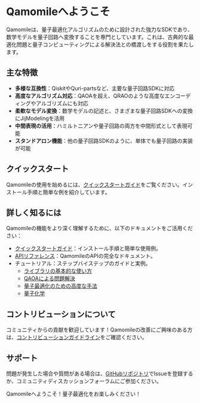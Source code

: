 # Qamomileへようこそ

Qamomileは、量子最適化アルゴリズムのために設計された強力なSDKであり、数学モデルを量子回路へ変換することを専門としています。これは、古典的な最適化問題と量子コンピューティングによる解決法との橋渡しをする役割を果たします。

## 主な特徴

- **多様な互換性**：QiskitやQuri-partsなど、主要な量子回路SDKに対応
- **高度なアルゴリズム対応**：QAOAを超え、QRAOのような高度なエンコーディングやアルゴリズムにも対応
- **柔軟なモデル変換**：数学モデルの記述と、さまざまな量子回路SDKへの変換にJijModelingを活用
- **中間表現の活用**：ハミルトニアンや量子回路の両方を中間形式として表現可能
- **スタンドアロン機能**：他の量子回路SDKのように、単体でも量子回路の実装が可能

## クイックスタート

Qamomileの使用を始めるには、[クイックスタートガイド](quickstart.ipynb)をご覧ください。インストール手順と簡単な例を紹介しています。

## 詳しく知るには

Qamomileの機能をより深く理解するために、以下のドキュメントをご活用ください：

- [クイックスタートガイド](quickstart.ipynb)：インストール手順と簡単な使用例。
- [APIリファレンス](api_index.md)：QamomileのAPIの完全なドキュメント。
- チュートリアル：ステップバイステップのガイドと実例。
    - [ライブラリの基本的な使い方](tutorial/usage/index_usage.md)
    - [QAOAによる問題解決](tutorial/qaoa/index_qaoa.md)
    - [量子最適化のための高度な手法](tutorial/opt_advance/index_advance.md)
    - [量子化学](tutorial/chemistry/index_chemistry.md)

## コントリビューションについて

コミュニティからの貢献を歓迎しています！Qamomileの改善にご興味のある方は、[コントリビューションガイドライン](contribute.md)をご確認ください。

## サポート

問題が発生した場合や質問がある場合は、[GitHubリポジトリ](https://github.com/Jij-Inc/Qamomile)でIssueを登録するか、コミュニティディスカッションフォーラムにご参加ください。

Qamomileへようこそ！量子最適化をお楽しみください！
